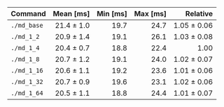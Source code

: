 | Command | Mean [ms] | Min [ms] | Max [ms] | Relative |
|:---|---:|---:|---:|---:|
| `./md_base` | 21.4 ± 1.0 | 19.7 | 24.7 | 1.05 ± 0.06 |
| `./md_1_2` | 20.9 ± 1.4 | 19.1 | 26.1 | 1.03 ± 0.08 |
| `./md_1_4` | 20.4 ± 0.7 | 18.8 | 22.4 | 1.00 |
| `./md_1_8` | 20.7 ± 1.2 | 19.1 | 24.0 | 1.02 ± 0.07 |
| `./md_1_16` | 20.6 ± 1.1 | 19.2 | 23.6 | 1.01 ± 0.06 |
| `./md_1_32` | 20.7 ± 0.9 | 19.6 | 23.1 | 1.02 ± 0.06 |
| `./md_1_64` | 20.5 ± 1.1 | 18.8 | 24.4 | 1.01 ± 0.07 |
